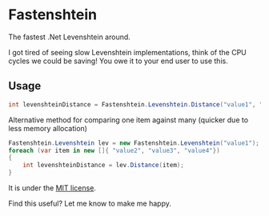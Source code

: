 # Fastenshtein
The fastest .Net Levenshtein around.

I got tired of seeing slow Levenshtein implementations, think of the CPU cycles we could be saving! 
You owe it to your end user to use this.

## Usage

```cs
int levenshteinDistance = Fastenshtein.Levenshtein.Distance("value1", "value2");
```
Alternative method for comparing one item against many (quicker due to less memory allocation)
```cs
Fastenshtein.Levenshtein lev = new Fastenshtein.Levenshtein("value1");
foreach (var item in new []{ "value2", "value3", "value4"})
{
	int levenshteinDistance = lev.Distance(item);
}
```

It is under the [MIT license](LICENSE).

Find this useful? Let me know to make me happy.